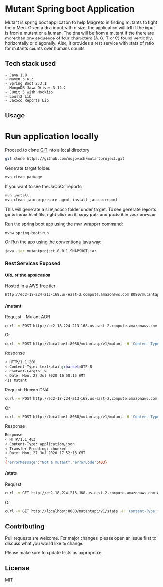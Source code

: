 # Mutant Spring boot Application

Mutant is spring boot application to help Magneto in finding mutants to fight the x-Men. Given a dna input with n size, the application will tell if the input is from a mutant or a human. The dna will be from a mutant if the there are more than one sequence of four characters (A, G, T or C) found vertically, horizontally or diagonally. Also, it provides a rest service with stats of ratio for mutants counts over humans counts

## Tech stack used

    - Java 1.8
    - Maven 3.6.3
    - Spring Boot 2.3.1
    - MongoDB Java Driver 3.12.2
    - JUnit 5 with Mockito
    - Log4j2 Lib
    - Jacoco Reports Lib

## Usage

# Run application locally

Proceed to clone [GIT](https://github.com/nujovich/mutantproject) into a local directory

```bash
git clone https://github.com/nujovich/mutantproject.git
```

Generate target folder:

```bash
mvn clean package
```

If you want to see the JaCoCo reports:
```bash
mvn install
mvn clean jacoco:prepare-agent install jacoco:report
```
This will generate a site\jacoco folder under target. To see generate reports go to index.html file, right click on it, copy path and paste it in your browser

Run the spring boot app using the mvn wrapper command:
```bash
mvnw spring-boot:run
```
Or Run the app using the conventional java way:
```bash
java -jar mutantproject-0.0.1-SNAPSHOT.jar
```

### Rest Services Exposed

#### URL of the application

Hosted in a AWS free tier
```bash
http://ec2-18-224-213-168.us-east-2.compute.amazonaws.com:8080/mutantapp/v1
```

#### /mutant

Request - Mutant ADN

```bash
curl -v POST http://ec2-18-224-213-168.us-east-2.compute.amazonaws.com:8080/mutantapp/v1/mutant -H 'Content-Type: application/json' -d '{"dna":["ATGCGA","CAGTGC","TTATGT","AGAAGG","CCCCTA","TCACTG"]}'
```
Or
```bash
curl -v POST http://localhost:8080/mutantapp/v1/mutant -H 'Content-Type: application/json' -d '{"dna":["ATGCGA","CAGTGC","TTATGT","AGAAGG","CCCCTA","TCACTG"]}'
```

Response
```bash
< HTTP/1.1 200
< Content-Type: text/plain;charset=UTF-8
< Content-Length: 9
< Date: Mon, 27 Jul 2020 16:50:15 GMT
<Is Mutant
```

Request: Human DNA

```bash
curl -v POST http://ec2-18-224-213-168.us-east-2.compute.amazonaws.com:8080/mutantapp/v1/mutant -H 'Content-Type: application/json' -d '{"dna":["ATGCGA","CAGTGC","TTATTT","AGACGG","GCGTCA","TCACTG"]}'
```
Or
```bash
curl -v POST http://localhost:8080/mutantapp/v1/mutant -H 'Content-Type: application/json' -d '{"dna":["ATGCGA","CAGTGC","TTATTT","AGACGG","GCGTCA","TCACTG"]}'
```
Response
```bash
Response
< HTTP/1.1 403
< Content-Type: application/json
< Transfer-Encoding: chunked
< Date: Mon, 27 Jul 2020 17:52:13 GMT
<
{"errorMessage":"Not a mutant","errorCode":403}
```

#### /stats

Request
```bash
curl -v GET http://ec2-18-224-213-168.us-east-2.compute.amazonaws.com:8080/mutantapp/v1/stats -H 'Content-Type: application/json'
```
Or
```bash
curl -v GET http://localhost:8080/mutantapp/v1/stats -H 'Content-Type: application/json'
```

## Contributing
Pull requests are welcome. For major changes, please open an issue first to discuss what you would like to change.

Please make sure to update tests as appropriate.

## License
[MIT](https://choosealicense.com/licenses/mit/)